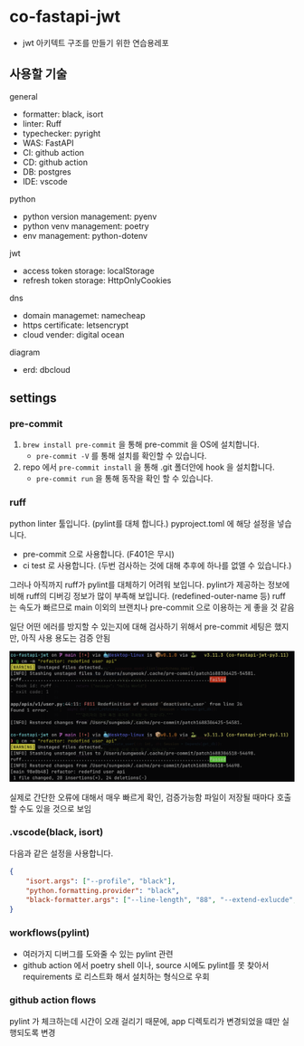 # co-fastapi-jwt

- jwt 아키텍트 구조를 만들기 위한 연습용레포

## 사용할 기술
general
- formatter: black, isort
- linter: Ruff
- typechecker: pyright
- WAS: FastAPI
- CI: github action
- CD: github action
- DB: postgres
- IDE: vscode

python
- python version management: pyenv
- python venv management: poetry
- env management: python-dotenv

jwt
- access token storage: localStorage
- refresh token storage: HttpOnlyCookies

dns
- domain managemet: namecheap
- https certificate: letsencrypt
- cloud vender: digital ocean

diagram
- erd: dbcloud


## settings

### pre-commit
1. `brew install pre-commit` 을 통해 pre-commit 을 OS에 설치합니다.
   - `pre-commit -V` 를 통해 설치를 확인할 수 있습니다. 
2. repo 에서 `pre-commit install` 을 통해 .git 폴더안에 hook 을 설치합니다.
   - `pre-commit run` 을 통해 동작을 확인 할 수 있습니다.

### ruff
python linter 툴입니다. (pylint를 대체 합니다.)
pyproject.toml 에 해당 설정을 넣습니다.
- pre-commit 으로 사용합니다. (F401은 무시)
- ci test 로 사용합니다. (두번 검사하는 것에 대해 추후에 하나를 없앨 수 있습니다.)
 
 그러나 아직까지 ruff가 pylint를 대체하기 어려워 보입니다.
pylint가 제공하는 정보에 비해 ruff의 디버깅 정보가 많이 부족해 보입니다. (redefined-outer-name 등)
ruff 는 속도가 빠르므로 main 이외의 브랜치나 pre-commit 으로 이용하는 게 좋을 것 같음

일단 어떤 에러를 방지할 수 있는지에 대해 검사하기 위해서 pre-commit 세팅은 했지만, 아직 사용 용도는 검증 안됨

![](docs/images/ruff_useable.png)

실제로 간단한 오류에 대해서 매우 빠르게 확인, 검증가능함
파일이 저장될 때마다 호출 할 수도 있을 것으로 보임 

 ### .vscode(black, isort)
다음과 같은 설정을 사용합니다.
```json
{
    "isort.args": ["--profile", "black"],
    "python.formatting.provider": "black",
    "black-formatter.args": ["--line-length", "88", "--extend-exlucde", "alembic"],
}
```

### workflows(pylint)
- 여러가지 디버그를 도와줄 수 있는 pylint 관련 
- github action 에서 poetry shell 이나, source 시에도 pylint를 못 찾아서 requirements 로 리스트화 해서 설치하는 형식으로 우회  


### github action flows
pylint 가 체크하는데 시간이 오래 걸리기 때문에, app 디렉토리가 변경되었을 떄만 실행되도록 변경
